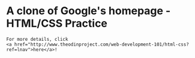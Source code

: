 <html>
<head>
	<title>Google - cloned by Jasmine</title>
</head>
<body>
	<h1>A clone of Google's homepage - HTML/CSS Practice</h1>

	For more details, click
	<a href="http://www.theodinproject.com/web-development-101/html-css?ref=lnav">here</a>!
</body>
</html>